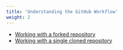 ```yaml
---
title: 'Understanding the GitHub Workflow'
weight: 2
---
```


- [Working with a forked repository][01]
- [Working with a single cloned repository][02]

<!-- link references -->
[01]: slide1
[02]: slide2
